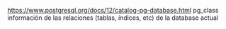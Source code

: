 https://www.postgresql.org/docs/12/catalog-pg-database.html
pg_class información de las relaciones (tablas, índices, etc) de la database actual
